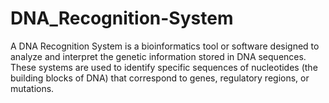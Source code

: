 # DNA_Recognition-System
A DNA Recognition System is a bioinformatics tool or software designed to analyze and interpret the genetic information stored in DNA sequences. These systems are used to identify specific sequences of nucleotides (the building blocks of DNA) that correspond to genes, regulatory regions, or mutations. 
